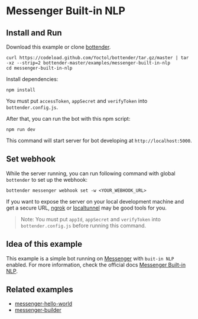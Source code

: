 # Messenger Built-in NLP

## Install and Run

Download this example or clone [bottender](https://github.com/Yoctol/bottender).

```
curl https://codeload.github.com/Yoctol/bottender/tar.gz/master | tar -xz --strip=2 bottender-master/examples/messenger-built-in-nlp
cd messenger-built-in-nlp
```

Install dependencies:

```
npm install
```

You must put `accessToken`, `appSecret` and `verifyToken` into `bottender.config.js`.

After that, you can run the bot with this npm script:

```
npm run dev
```

This command will start server for bot developing at `http://localhost:5000`.

## Set webhook

While the server running, you can run following command with global `bottender` to set up the webhook:

```
bottender messenger webhook set -w <YOUR_WEBHOOK_URL>
```

If you want to expose the server on your local development machine and get a secure URL, [ngrok](https://ngrok.com/) or [localtunnel](https://localtunnel.github.io/www/) may be good tools for you.

> Note: You must put `appId`, `appSecret` and `verifyToken` into `bottender.config.js` before running this command.

## Idea of this example

This example is a simple bot running on [Messenger](https://www.messenger.com/) with `buit-in NLP` enabled.
For more information, check the official docs [Messenger Built-in NLP](https://developers.facebook.com/docs/messenger-platform/built-in-nlp/).

## Related examples

* [messenger-hello-world](../messenger-hello-world)
* [messenger-builder](../messenger-builder)
